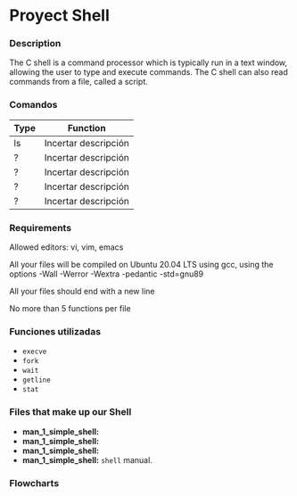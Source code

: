 # Proyect Shell

### Description
The C shell is a command processor which is typically run in a text window, allowing the user to type and execute commands. The C shell can also read commands from a file, called a script.

### Comandos

| Type | Function |
| --- | --- |
| ls | Incertar descripción |
| ? | Incertar descripción |
| ? | Incertar descripción |
| ? | Incertar descripción |
| ? | Incertar descripción |

### Requirements
Allowed editors: vi, vim, emacs

All your files will be compiled on Ubuntu 20.04 LTS using gcc, using the options -Wall -Werror -Wextra -pedantic -std=gnu89

All your files should end with a new line

No more than 5 functions per file

### Funciones utilizadas
- ``execve``
- ``fork``
- ``wait``
- ``getline``
- ``stat``
### Files that make up our Shell
- **man_1_simple_shell:**
- **man_1_simple_shell:**
- **man_1_simple_shell:**
- **man_1_simple_shell:** ``shell`` manual.

### Flowcharts
